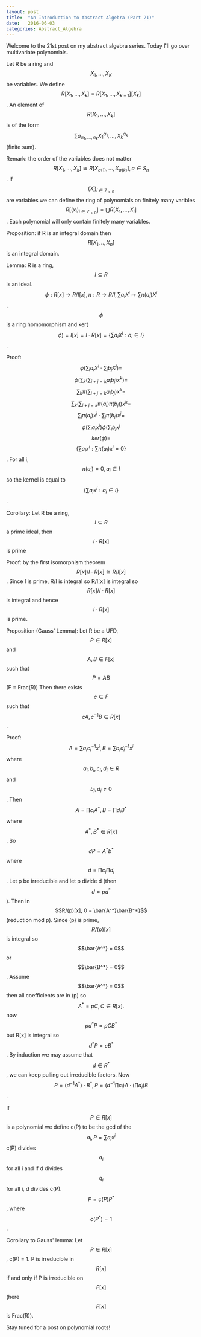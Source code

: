 ```yaml
---
layout: post
title:  "An Introduction to Abstract Algebra (Part 21)"
date:   2016-06-03
categories: Abstract_Algebra
---
```


Welcome to the 21st post on my abstract algebra series. Today I'll go over multivariate polynomials.

Let R be a ring and $$X_1, ..., X_K$$ be variables. We define $$R[X_1,...,X_k] = R[X_1,...,X_{k-1}][X_k]$$. An element of $$R[X_1,...,X_k]$$ is of the form $$\sum a_{\alpha_1,...,\alpha_k}X_1^{\alpha_1},...,X_k^{\alpha_k}$$ (finite sum).

Remark: the order of the variables does not matter $$R[X_1, ..., X_k] \cong R[X_{\sigma(1)},...,X_{\sigma(k)}], \sigma \in S_n$$. If $$(X_i)_{i \in \mathbb{Z}_{>0}}$$ are variables we can define the ring of polynomials on finitely many varibles $$R[(x_i)_{i \in \mathbb{Z}_{>0}}] = \bigcup R[X_1,...,X_i]$$. Each polynomial will only contain finitely many variables.

Proposition: if R is an integral domain then $$R[X_1,..,X_n]$$ is an integral domain.

Lemma: R is a ring, $$I \subseteq R$$ is an ideal. $$\phi: R[x] \rightarrow R/I[x], \pi: R \rightarrow R/I, \sum a_iX^i \mapsto \sum \pi(a_i)X^i$$. $$\phi$$ is a ring homomorphism and ker($$\phi) = I[x] = I \cdot R[x] = \{ \sum a_iX^i: a_i \in I\}$$.

Proof: $$\phi(\sum_i a_i X^i \cdot \sum_j b_j X^j) =$$  $$ \phi (\sum_k(\sum_{i+j = k}a_ib_j)x^k) =$$
$$ \sum_k \pi(\sum_{i+j = k}a_ib_j)x^k =$$
$$ \sum_k(\sum_{i+j=k}\pi(a_i)\pi(b_j))x^k =$$
$$ \sum_i\pi(a_i)x^i \cdot \sum_j \pi(b_j)x^j =$$
$$ \phi(\sum_i a_ix^i)\phi(\sum_j b_jx^j$$ $$ker(\phi) =$$
$$ \{\sum a_ix^i : \sum \pi(a_i) x^i =0\}$$. For all i, $$\pi(a_i) = 0, a_i \in I$$ so the kernel is equal to $$\{\sum a_ix^i : a_i \in I \}$$.

Corollary: Let R be a ring, $$I \subseteq R$$ a prime ideal, then $$I \cdot R[x]$$ is prime

Proof: by the first isomorphism theorem $$R[x]/I \cdot R[x] \cong R/I[x]$$. Since I is prime, R/I is integral so R/I[x] is integral so $$R[x]/I \cdot R[x]$$ is integral and hence $$I \cdot R[x]$$ is prime.

Proposition (Gauss' Lemma): Let R be a UFD, $$P \in R[x]$$ and $$A, B \in F[x]$$ such that $$P = AB$$ (F = Frac(R)) Then there exists $$c \in F$$ such that $$cA, c^{-1}B \in R[x]$$.

Proof: $$A = \sum a_i c_i^{-1}x^i, B = \sum b_i d_i^{-1}x^i$$ where $$a_i, b_i, c_i, d_i \in R$$ and $$b_i, d_i \neq 0$$. Then $$A = \prod c_i A^*, B = \prod d_i B^*$$ where $$A^*, B^* \in R[x]$$. So $$dP = A^*b^*$$ where $$d = \prod c_i \prod d_i$$. Let p be irreducible and let p divide d (then $$d = pd^*$$). Then in $$R/(p)[x], 0 = \bar{A^*}\bar{B^*}$$ (reduction mod p). Since (p) is prime, $$R/(p)[x]$$ is integral so $$\bar{A^*} = 0$$ or $$\bar{B^*} = 0$$. Assume $$\bar{A^*} = 0$$ then all coefficients are in (p) so $$A^* = pC, C \in R[x].$$ now $$pd^*P=pCB^*$$ but R[x] is integral so $$d^*P = cB^*$$. By induction we may assume that $$d \in R^*$$, we can keep pulling out irreducible factors. Now $$P = (d^{-1}A^*)\cdot B^*, P = (d^{-1}\prod c_i)A \cdot (\prod d_i)B$$.

If $$P \in R[x]$$ is a polynomial we define c(P) to be the gcd of the $$a_i, P = \sum a_ix^i$$ c(P) divides $$a_i$$ for all i and if d divides $$q_i$$ for all i, d divides c(P). $$P = c(P)P^*$$, where $$c(P^*) =1$$.

Corollary to Gauss' lemma: Let $$P \in R[x]$$, c(P) = 1. P is irreducible in $$R[x]$$ if and only if P is irreducible on $$F[x]$$ (here $$F[x]$$ is Frac(R)).



Stay tuned for a post on polynomial roots!
